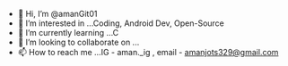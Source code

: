 - 👋 Hi, I’m @amanGit01
- 👀 I’m interested in ...Coding, Android Dev, Open-Source
- 🌱 I’m currently learning ...C
- 💞️ I’m looking to collaborate on ...
- 📫 How to reach me ...IG - aman._ig , email - amanjots329@gmail.com

<!---
amanGit01/amanGit01 is a ✨ special ✨ repository because its `README.md` (this file) appears on your GitHub profile.
You can click the Preview link to take a look at your changes.
--->

